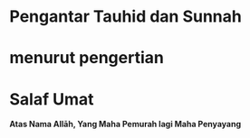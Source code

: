 # Pengantar Tauhid dan Sunnah
# menurut pengertian
# Salaf Umat

**Atas Nama Allāh, Yang Maha Pemurah lagi Maha Penyayang**

